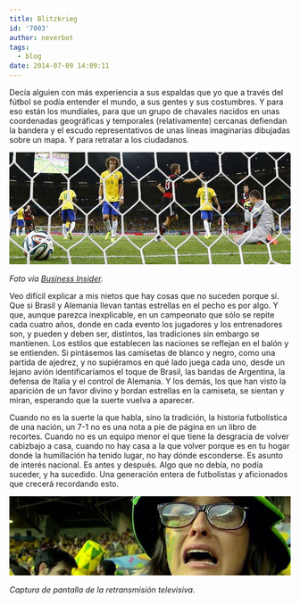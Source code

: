 ```yaml
---
title: Blitzkrieg
id: '7003'
author: neverbot
tags:
  - blog
date: 2014-07-09 14:09:11
---
```


Decía alguien con más experiencia a sus espaldas que yo que a través del fútbol se podía entender el mundo, a sus gentes y sus costumbres. Y para eso están los mundiales, para que un grupo de chavales nacidos en unas coordenadas geográficas y temporales (relativamente) cercanas defiendan la bandera y el escudo representativos de unas líneas imaginarias dibujadas sobre un mapa. Y para retratar a los ciudadanos.

![blitzkrieg](./blitzkrieg/blitzkrieg.jpg)

_Foto vía [Business Insider](http://www.businessinsider.com/photos-brazil-loss-germany-2014-7)._

Veo difícil explicar a mis nietos que hay cosas que no suceden porque sí. Que si Brasil y Alemania llevan tantas estrellas en el pecho es por algo. Y que, aunque parezca inexplicable, en un campeonato que sólo se repite cada cuatro años, donde en cada evento los jugadores y los entrenadores son, y pueden y deben ser, distintos, las tradiciones sin embargo se mantienen. Los estilos que establecen las naciones se reflejan en el balón y se entienden. Si pintásemos las camisetas de blanco y negro, como una partida de ajedrez, y no supiéramos en qué lado juega cada uno, desde un lejano avión identificaríamos el toque de Brasil, las bandas de Argentina, la defensa de Italia y el control de Alemania. Y los demás, los que han visto la aparición de un favor divino y bordan estrellas en la camiseta, se sientan y miran, esperando que la suerte vuelva a aparecer.

Cuando no es la suerte la que habla, sino la tradición, la historia futbolística de una nación, un 7-1 no es una nota a pie de página en un libro de recortes. Cuando no es un equipo menor el que tiene la desgracia de volver cabizbajo a casa, cuando no hay casa a la que volver porque es en tu hogar donde la humillación ha tenido lugar, no hay dónde esconderse. Es asunto de interés nacional. Es antes y después. Algo que no debía, no podía suceder, y ha sucedido. Una generación entera de futbolistas y aficionados que crecerá recordando esto.

![tears](./blitzkrieg/tears.jpg)

_Captura de pantalla de la retransmisión televisiva._